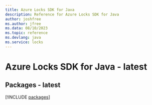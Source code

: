 ```yaml
---
title: Azure Locks SDK for Java
description: Reference for Azure Locks SDK for Java
author: joshfree
ms.author: jfree
ms.data: 08/10/2023
ms.topic: reference
ms.devlang: java
ms.service: locks
---
```

# Azure Locks SDK for Java - latest
## Packages - latest
[!INCLUDE [packages](locks-index.md)]